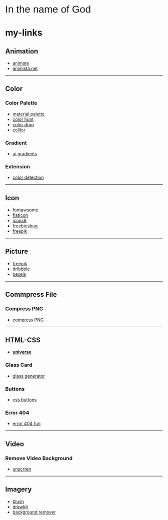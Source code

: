 <div>
<span style="font-size: 2rem; font-family: sans-serif; text-align: center;">In the name of God</span>
</div>

# my-links

## Animation

- [animate](https://animate.style/)
- [animista.net](https://animista.net/)

---

## Color

### Color Palette

- [material palette](https://materialpalette.com/)
- [color hunt](https://colorhunt.co/)
- [color drop](https://colordrop.io/)
- [colllor](http://colllor.com/)

### Gradient

- [ui gradients](https://uigradients.com/)


### Extension

- [color detection](https://chromewebstore.google.com/detail/colorzilla/bhlhnicpbhignbdhedgjhgdocnmhomnp?pli=1)

---

## Icon

- [fontawsome](https://fontawesome.com/icons)
- [flaticon](https://www.flaticon.com/)
- [icons8](https://icons8.com/)
- [freebiesbug](https://freebiesbug.com/)
- [freepik](https://www.freepik.com/)

---

## Picture

- [freepik](https://www.freepik.com/)
- [dribbble](https://dribbble.com/)
- [pexels](https://www.pexels.com/)

---

## Commpress File

### Compress PNG

- [compress PNG](https://compresspng.com/)

---

## HTML-CSS

- [**universe**](https://uiverse.io/)

### Glass Card

- [glass generator](https://ui.glass/generator/)

### Buttons

- [css buttons](https://cssbuttons.io/)

### Error 404

- [error 404 fun](https://error404.fun/)

---

## Video

### Remove Video Background

- [unscrren](https://www.unscreen.com/)

---

## Imagery

- [blush](https://blush.design/collections)
- [drawkit](https://www.drawkit.com/search-results)
- [background remover](https://www.photiu.ai/background-remover)
